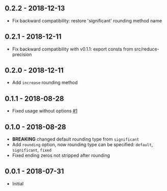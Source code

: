 ## 0.2.2 - 2018-12-13
- Fix backward compatibility: restore 'significant' rounding method name

## 0.2.1 - 2018-12-11
- Fix backward compatibility with v0.1.1: export consts from src/reduce-precision

## 0.2.0 - 2018-12-11
- Add `increase` rounding method 

## 0.1.1 - 2018-08-28
- Fixed usage without options [#1](https://github.com/shrpne/pretty-num/issues/1)

## 0.1.0 - 2018-08-28
- **BREAKING** changed default rounding type from `significant`
- Add `rounding` option, now rounding type can be specified: `default`, `significant`, `fixed` 
- Fixed ending zeros not stripped after rounding

## 0.0.1 - 2018-07-31
- Initial 
